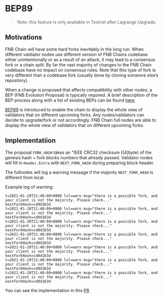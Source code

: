 # BEP89

> Note: this feature is only available in Testnet after Lagrange Upgrade.


## Motivations

FNB Chain will have some hard forks inevitably in the long run. When different valdiator nodes use different version of FNB Chains codebase either unintentionally or as a result of an attack, it may lead to a consensus fork or a chain split. By far the vast majority of changes to the FNB Chain codebase have no impact on consensus rules. Note that this type of fork is very different than a codebase fork (usually done by cloning someone else’s repository).

When a change is proposed that affects compatibility with other nodes, a BEP (FNB Evolution Proposal) is typically required. A brief description of the BEP process along with a list of existing BEPs can be found [here](https://github.com/githubusername/githubrepo/BEPs).

[BEP89](https://github.com/githubusername/githubrepo/BEPs/blob/master/BEP89.md) is introduced to enable the chain to display the whole view of validators that on different upcoming forks. Any nodes/validators can decide to upgrade/fork or not accordingly. FNB Chain full nodes are able to display the whole view of validators that on different upcoming forks.



## Implementatiion


The proposal `FORK_HASH` takes an "IEEE CRC32 checksum ([4]byte) of the genesis hash + fork blocks numbers that already passed. Validator nodes will fill in `Header.Extra` with `NEXT_FORK_HASH` during preparing block header.

The fullnodes will log a warning message if the majority `NEXT_FORK_HASH` is different from local.

Example log of warning:

```
t=2021-01-20T21:40:09+0800 lvl=warn msg="there is a possible fork, and your client is not the majority. Please check..." nextForkHash=cd0d163d
t=2021-01-20T21:40:09+0800 lvl=warn msg="there is a possible fork, and your client is not the majority. Please check..." nextForkHash=cd0d163d
t=2021-01-20T21:40:09+0800 lvl=warn msg="there is a possible fork, and your client is not the majority. Please check..." nextForkHash=cd0d163d
t=2021-01-20T21:40:09+0800 lvl=warn msg="there is a possible fork, and your client is not the majority. Please check..." nextForkHash=cd0d163d
t=2021-01-20T21:40:09+0800 lvl=warn msg="there is a possible fork, and your client is not the majority. Please check..." nextForkHash=cd0d163d
t=2021-01-20T21:40:09+0800 lvl=warn msg="there is a possible fork, and your client is not the majority. Please check..." nextForkHash=cd0d163d
t=2021-01-20T21:40:09+0800 lvl=warn msg="there is a possible fork, and your client is not the majority. Please check..." nextForkHash=cd0d163d
```
You can see the implementation in this [PR](https://github.com/githubusername/githubrepo/pull/53)



